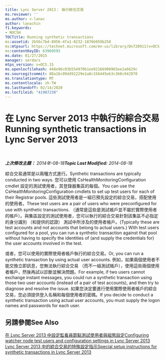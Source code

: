 ```yaml
---
title: Lync Server 2013： 執行綜合交易
ms.reviewer: ''
ms.author: v-lanac
author: lanachin
f1.keywords:
- NOCSH
TOCTitle: Running synthetic transactions
ms:assetid: 2b56c7bd-8956-4fa1-8232-1876b959b258
ms:mtpsurl: https://technet.microsoft.com/en-us/library/Dn720911(v=OCS.15)
ms:contentKeyID: 63969593
ms.date: 01/27/2015
manager: serdars
mtps_version: v=OCS.15
ms.openlocfilehash: 448e96c03b554970b1ee92166908965ee2a6629c
ms.sourcegitcommit: 88a16c09dd91229e1a8c156445eb3c360c942978
ms.translationtype: MT
ms.contentlocale: zh-TW
ms.lasthandoff: 02/14/2020
ms.locfileid: "41987238"
---
```

<div data-xmlns="http://www.w3.org/1999/xhtml">

<div class="topic" data-xmlns="http://www.w3.org/1999/xhtml" data-msxsl="urn:schemas-microsoft-com:xslt" data-cs="http://msdn.microsoft.com/">

<div data-asp="http://msdn2.microsoft.com/asp">

# <a name="running-synthetic-transactions-in-lync-server-2013"></a><span data-ttu-id="5ac7a-102">在 Lync Server 2013 中執行的綜合交易</span><span class="sxs-lookup"><span data-stu-id="5ac7a-102">Running synthetic transactions in Lync Server 2013</span></span>

</div>

<div id="mainSection">

<div id="mainBody">

<span> </span>

<span data-ttu-id="5ac7a-103">_**上次修改主題：** 2014年-08-18_</span><span class="sxs-lookup"><span data-stu-id="5ac7a-103">_**Topic Last Modified:** 2014-08-18_</span></span>

<span data-ttu-id="5ac7a-104">綜合交易通常是以兩種方式進行。</span><span class="sxs-lookup"><span data-stu-id="5ac7a-104">Synthetic transactions are typically conducted in two ways.</span></span> <span data-ttu-id="5ac7a-105">您可以使用 CsHealthMonitoringConfiguration cmdlet 設定的測試使用者，其登錄器集區的每個。</span><span class="sxs-lookup"><span data-stu-id="5ac7a-105">You can use the CsHealthMonitoringConfiguration cmdlets to set up test users for each of their Registrar pools.</span></span> <span data-ttu-id="5ac7a-106">這些測試使用者是一組已預先設定的綜合交易，搭配使用的使用者。</span><span class="sxs-lookup"><span data-stu-id="5ac7a-106">These test users are a pair of users who were preconfigured for use with synthetic transactions.</span></span> <span data-ttu-id="5ac7a-107">（通常是這些是測試帳戶並不屬於實際使用者的帳戶）。與集區設定的測試使用者，您可以執行的綜合交易針對該集區不必指定的身分識別 （和提供的認證） 測試中所涉及的使用者帳戶。</span><span class="sxs-lookup"><span data-stu-id="5ac7a-107">(Typically these are test accounts and not accounts that belong to actual users.) With test users configured for a pool, you can run a synthetic transaction against that pool without having to specify the identities of (and supply the credentials for) the user accounts involved in the test.</span></span>

<span data-ttu-id="5ac7a-108">或者，您可以使用的實際使用者帳戶執行的綜合交易。</span><span class="sxs-lookup"><span data-stu-id="5ac7a-108">Or, you can run a synthetic transaction by using actual user accounts.</span></span> <span data-ttu-id="5ac7a-109">例如，如果兩個使用者不能交換立即訊息，您無法執行綜合交易 （而不一組測試帳戶），使用這些兩個使用者帳戶，然後再試以診斷並解決問題。</span><span class="sxs-lookup"><span data-stu-id="5ac7a-109">For example, if two users cannot exchange instant messages, you could run a synthetic transaction using those two user accounts (instead of a pair of test accounts), and then try to diagnose and resolve the issue.</span></span> <span data-ttu-id="5ac7a-110">如果您決定要進行使用實際使用者帳戶的綜合交易，您必須提供登入名稱和每個使用者的密碼。</span><span class="sxs-lookup"><span data-stu-id="5ac7a-110">If you decide to conduct a synthetic transaction using actual user accounts, you must supply the logon names and passwords for each user.</span></span>

<div>

## <a name="see-also"></a><span data-ttu-id="5ac7a-111">另請參閱</span><span class="sxs-lookup"><span data-stu-id="5ac7a-111">See Also</span></span>


[<span data-ttu-id="5ac7a-112">在 Lync Server 2013 中設定監看員節點測試使用者與組態設定</span><span class="sxs-lookup"><span data-stu-id="5ac7a-112">Configuring watcher node test users and configuration settings in Lync Server 2013</span></span>](lync-server-2013-configuring-watcher-node-test-users-and-configuration-settings.md)  
[<span data-ttu-id="5ac7a-113">Lync Server 2013 中的綜合交易的特殊設定指示</span><span class="sxs-lookup"><span data-stu-id="5ac7a-113">Special setup instructions for synthetic transactions in Lync Server 2013</span></span>](lync-server-2013-special-setup-instructions-for-synthetic-transactions.md)  
  

</div>

</div>

<span> </span>

</div>

</div>

</div>

